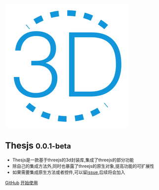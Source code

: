 ![logo](_media/icon.svg)

# Thesjs <small>0.0.1-beta</small>
- Thesjs是一款基于threejs的3d封装库,集成了threejs的部分功能
- 除自己的集成方法外,同时也暴露了threejs的原生对象,提高功能的可扩展性
- 如果需要集成原生方法或者控件,可以留[issue](https://github.com/kunkunj/thesjs/issues),后续将会加入

[GitHub](https://github.com/kunkunj/thesjs/)
[开始使用](/pages/install.md)
